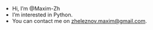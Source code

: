 - Hi, I’m @Maxim-Zh
- I’m interested in Python.
- You can contact me on zheleznov.maxim@gmail.com.

<!---
Maxim-Zh/Maxim-Zh is a ✨ special ✨ repository because its `README.md` (this file) appears on your GitHub profile.
You can click the Preview link to take a look at your changes.
--->
